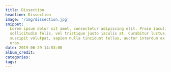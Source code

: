 ```yaml
---
title: Dissection
headline: Dissection
image: '/img/dissection.jpg'
snippet: 
  Lorem ipsum dolor sit amet, consectetur adipiscing elit. Proin iaculis
  sollicitudin felis, vel tristique justo iaculis at. Curabitur luctus, enim at
  suscipit volutpat, sapien nulla tincidunt tellus, auctor interdum ex quam et
  eros.
date: 2019-06-29 14:53:00
album_credit:
categories:
tags:
---
```

